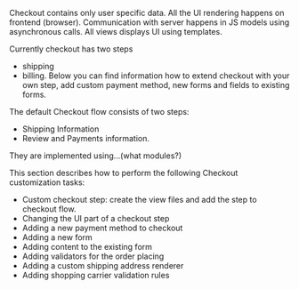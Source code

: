 

Checkout contains only user specific data. All the UI rendering happens on frontend (browser). Communication with server happens in JS models using asynchronous calls. All views displays UI using templates. 

Currently checkout has two steps 
* shipping
* billing.
Below you can find information how to extend checkout with your own step, add custom payment method, new forms and fields to existing forms.


The default Checkout flow consists of two steps:
 - Shipping Information
 - Review and Payments information.

They are implemented using...(what modules?)

This section describes how to perform the following Checkout customization tasks:
 - Custom checkout step: create the view files and add the step to checkout flow.
 - Changing the UI part of a checkout step
 - Adding a new payment method to checkout
 - Adding a new form 
 - Adding content to the existing form
 - Adding validators for the order placing
 - Adding a custom shipping address renderer
 - Adding shopping carrier validation rules
 